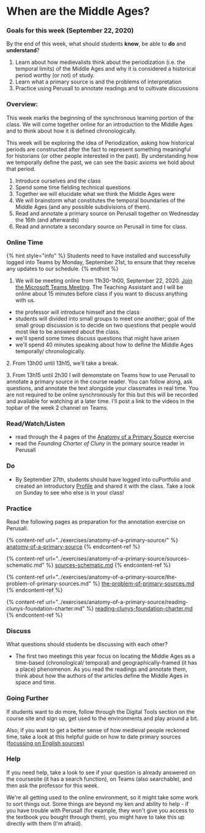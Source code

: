 # When are the Middle Ages?

### Goals for this week (September 22, 2020)

By the end of this week, what should students **know**, be able to **do** and **understand**?

1. Learn about how medievalists think about the periodization (i.e. the temporal limits) of the Middle Ages and why it is considered a historical period worthy (or not) of study.
2. Learn what a primary source is and the problems of interpretation&#x20;
3. Practice using Perusall to annotate readings and to cultivate discussions

### Overview:

This week marks the beginning of the synchronous learning portion of the class. We will come together online for an introduction to the Middle Ages and to think about how it is defined chronologically.&#x20;

This week will be exploring the idea of Periodization, asking how historical periods are constructed after the fact to represent something meaningful for historians (or other people interested in the past). By understanding how we temporally define the past, we can see the basic axioms we hold about that period.&#x20;

1. Introduce ourselves and the class
2. Spend some time fielding technical questions
3. Together we will elucidate what we think the Middle Ages were
4. We will brainstorm what constitutes the temporal boundaries of the Middle Ages (and any possible subdivisions of them).&#x20;
5. Read and annotate a primary source on Perusall together on Wednesday the 16th (and afterwards)
6. Read and annotate a secondary source on Perusall in time for class.&#x20;

### **Online Time**

{% hint style="info" %}
Students need to have installed and successfully logged into Teams by Monday, September 21st, to ensure that they receive any updates to our schedule.&#x20;
{% endhint %}

1. We will be meeting online from 11h30-1h00, September 22, 2020.  [Join the Microsoft Teams Meeting](https://teams.microsoft.com/l/meetup-join/19%3a0cd0f4caf3a340a0a69ca0ebdd53ca0d%40thread.tacv2/1591642462316?context=%7b%22Tid%22%3a%226ad91895-de06-485e-bc51-fce126cc8530%22%2c%22Oid%22%3a%22b8e11e76-90c8-4bf2-a5e3-cca184e3c823%22%7d). The Teaching Assistant and I will be online about 15 minutes before class if you want to discuss anything with us. &#x20;

* the professor will introduce himself and the class
* students will divided into small groups to meet one another; goal of the small group discussion is to decide on two questions that people would most like to be answered about the class.
* we'll spend some times discuss  questions that might have arisen
* we'll spend 40 minutes speaking about how to define the Middle Ages temporally/ chronologically.

2\. From 13h00 until 13h15, we'll take a break.&#x20;

3\. From 13h15 until 2h30 I will demonstate on Teams how to use Perusall to annotate a primary source in the course reader. You can follow along, ask questions, and annotate the text alongside your classmates in real time. You are not required to be online synchronously for this  but this will be recorded and available for watching at a later time. I'll post a link to the videos in the topbar of the week 2 channel on Teams.&#x20;

### Read/Watch/Listen

* read through the 4 pages of the [Anatomy of a Primary Source](../exercises/anatomy-of-a-primary-source/) exercise
* read the _Founding Charter of Cluny_ in the primary source reader in Perusall

### Do

* By September 27th, students should have logged into cuPortfolio and created an introductory [Profile](../syllabus/assignments/critical-reflections.md#profile) and shared it with the class. Take a look on Sunday to see who else is in your class!

### Practice

Read the following pages as preparation for the annotation exercise on Perusall.

{% content-ref url="../exercises/anatomy-of-a-primary-source/" %}
[anatomy-of-a-primary-source](../exercises/anatomy-of-a-primary-source/)
{% endcontent-ref %}

{% content-ref url="../exercises/anatomy-of-a-primary-source/sources-schematic.md" %}
[sources-schematic.md](../exercises/anatomy-of-a-primary-source/sources-schematic.md)
{% endcontent-ref %}

{% content-ref url="../exercises/anatomy-of-a-primary-source/the-problem-of-primary-sources.md" %}
[the-problem-of-primary-sources.md](../exercises/anatomy-of-a-primary-source/the-problem-of-primary-sources.md)
{% endcontent-ref %}

{% content-ref url="../exercises/anatomy-of-a-primary-source/reading-clunys-foundation-charter.md" %}
[reading-clunys-foundation-charter.md](../exercises/anatomy-of-a-primary-source/reading-clunys-foundation-charter.md)
{% endcontent-ref %}



### **Discuss**

What questions should students be discussing with each other?

* The first two meetings this year focus on locating the Middle Ages as a time-based (chronological/ temporal) and geographically-framed (it has a place) phenomenon. As you read the readings and annotate them, think about how the authors of the articles define the Middle Ages in space and time.&#x20;

### Going Further

If students want to do more, follow through the Digital Tools section on the course site and sign up, get used to the environments and play around a bit.&#x20;

Also, if you want to get a better sense of how medieval people reckoned time, take a look at this helpful guide on how to date primary sources ([focussing on English sources)](https://www.nottingham.ac.uk/manuscriptsandspecialcollections/researchguidance/datingdocuments/introduction.aspx)

### **Help**

&#x20;If you need help, take a look to see if your question is already answered on the coursesite (it has a search function), on Teams (also searchable), and then ask the professor for this week.&#x20;

We're all getting used to the online environment, so it might take some work to sort things out. Some things are beyond my ken and ability to help - if you have trouble with Perusall (for example, they won't give you access to the textbook you bought through them), you might have to take this up directly with them (I'm afraid).&#x20;

